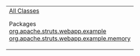 <table>
<colgroup>
<col width="100%" />
</colgroup>
<tbody>
<tr class="odd">
<td align="left"><a href="allclasses-frame.html.md">All Classes</a>
<p>Packages<br /> <a href="org/apache/struts/webapp/example/package-frame.html.md">org.apache.struts.webapp.example</a><br /> <a href="org/apache/struts/webapp/example/memory/package-frame.html">org.apache.struts.webapp.example.memory</a><br /></p></td>
</tr>
</tbody>
</table>

 
